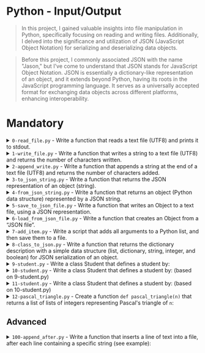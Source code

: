 # Python - Input/Output

> In this project, I gained valuable insights into file manipulation in Python, specifically focusing on reading and writing files. Additionally, I delved into the significance and utilization of JSON (JavaScript Object Notation) for serializing and deserializing data objects.

> Before this project, I commonly associated JSON with the name "Jason," but I've come to understand that JSON stands for JavaScript Object Notation. JSON is essentially a dictionary-like representation of an object, and it extends beyond Python, having its roots in the JavaScript programming language. It serves as a universally accepted format for exchanging data objects across different platforms, enhancing interoperability.

# Mandatory

<details>
  <summary>
    <code>0-read_file.py</code> - Write a function that reads a text file (UTF8) and prints it to stdout.
  </summary>
  <ul>
    <li>Prototype: <code>def read_file(filename="")</code></li>
    <li>You must use the with statement</li>
    <li>You don’t need to manage file permission or file doesn't exist exceptions.</li>
    <li>You are not allowed to import any module</li>
    <li>Example Usage provided</li>
  </ul>
</details>

<details>
  <summary>
    <code>1-write_file.py</code> - Write a function that writes a string to a text file (UTF8) and returns the number of characters written.
  </summary>
  <ul>
    <li>Prototype: <code>def write_file(filename="", text="")</code></li>
    <li>You must use the with statement</li>
    <li>You don’t need to manage file permission exceptions.</li>
    <li>Your function should create the file if it doesn’t exist.</li>
    <li>Your function should overwrite the content of the file if it already exists.</li>
    <li>You are not allowed to import any module</li>
    <li>Example Usage provided</li>
  </ul>
</details>

<details>
  <summary>
    <code>2-append_write.py</code> - Write a function that appends a string at the end of a text file (UTF8) and returns the number of characters added.
  </summary>
  <ul>
    <li>Prototype: <code>def append_write(filename="", text="")</code></li>
    <li>If the file doesn’t exist, it should be created</li>
    <li>You must use the with statement</li>
    <li>You don’t need to manage file permission or file doesn't exist exceptions.</li>
    <li>You are not allowed to import any module</li>
    <li>Example Usage provided</li>
  </ul>
</details>

<details>
  <summary>
    <code>3-to_json_string.py</code> - Write a function that returns the JSON representation of an object (string).
  </summary>
  <ul>
    <li>Prototype: <code>def to_json_string(my_obj)</code></li>
    <li>You don’t need to manage exceptions if the object can’t be serialized.</li>
    <li>Example Usage provided</li>
  </ul>
</details>

<details>
  <summary>
    <code>4-from_json_string.py</code> - Write a function that returns an object (Python data structure) represented by a JSON string.
  </summary>
  <ul>
    <li>Prototype: <code>def from_json_string(my_str)</code></li>
    <li>You don’t need to manage exceptions if the JSON string doesn’t represent an object.</li>
    <li>Example Usage provided</li>
  </ul>
</details>

<details>
  <summary>
    <code>5-save_to_json_file.py</code> - Write a function that writes an Object to a text file, using a JSON representation.
  </summary>
  <ul>
    <li>Prototype: <code>def save_to_json_file(my_obj, filename)</code></li>
    <li>You must use the with statement</li>
    <li>You don’t need to manage exceptions if the object can’t be serialized.</li>
    <li>You don’t need to manage file permission exceptions.</li>
    <li>Example Usage provided</li>
  </ul>
</details>

<details>
  <summary>
    <code>6-load_from_json_file.py</code> - Write a function that creates an Object from a “JSON file”.
  </summary>
  <ul>
    <li>Prototype: <code>def load_from_json_file(filename)</code></li>
    <li>You must use the with statement</li>
    <li>You don’t need to manage exceptions if the JSON string doesn’t represent an object.</li>
    <li>You don’t need to manage file permissions / exceptions.</li>
    <li>Example Usage provided</li>
  </ul>
</details>

<details>
  <summary>
    <code>7-add_item.py</code> - Write a script that adds all arguments to a Python list, and then save them to a file.
  </summary>
  <ul>
    <li>You must use your function <code>save_to_json_file</code> from <code>5-save_to_json_file.py</code></li>
    <li>You must use your function <code>load_from_json_file</code> from <code>6-load_from_json_file.py</code></li>
    <li>The list must be saved as a JSON representation in a file named <code>add_item.json</code></li>
    <li>If the file doesn’t exist, it should be created</li>
    <li>You don’t need to manage file permissions / exceptions.</li>
    <li>Example Usage provided</li>
  </ul>
</details>

<details>
  <summary>
    <code>8-class_to_json.py</code> - Write a function that returns the dictionary description with a simple data structure (list, dictionary, string, integer, and boolean) for JSON serialization of an object.
  </summary>
  <ul>
    <li>Prototype: <code>def class_to_json(obj)</code></li>
    <li><code>obj</code> is an instance of a Class</li>
    <li>All attributes of the <code>obj</code> Class are serializable: list, dictionary, string, integer, and boolean</li>
    <li>You are not allowed to import any module</li>
    <li>Example Usage provided</li>
  </ul>
</details>

<details>
  <summary>
    <code>9-student.py</code> - Write a class Student that defines a student by:
  </summary>
  <ul>
    <li>Public instance attributes: first_name, last_name, age</li>
    <li>Instantiation with first_name, last_name, and age: <code>def __init__(self, first_name, last_name, age)</code></li>
    <li>Public method <code>def to_json(self)</code> that retrieves a dictionary representation of a Student instance (same as 8-class_to_json.py)</li>
    <li>You are not allowed to import any module</li>
    <li>Example Usage provided</li>
  </ul>
</details>

<details>
  <summary>
    <code>10-student.py</code> - Write a class Student that defines a student by: (based on 9-student.py)
  </summary>
  <ul>
    <li>Public instance attributes: first_name, last_name, age</li>
    <li>Instantiation with first_name, last_name, and age: <code>def __init__(self, first_name, last_name, age)</code></li>
    <li>Public method <code>def to_json(self, attrs=None)</code> that retrieves a dictionary representation of a Student instance (same as 8-class_to_json.py):
      <ul>
        <li>If <code>attrs</code> is a list of strings, only attribute names contained in this list must be retrieved.</li>
        <li>Otherwise, all attributes must be retrieved</li>
      </ul>
    </li>
    <li>You are not allowed to import any module</li>
    <li>Example Usage provided</li>
  </ul>
</details>

<details>
  <summary>
    <code>11-student.py</code> - Write a class Student that defines a student by: (based on 10-student.py)
  </summary>
  <ul>
    <li>Public instance attributes: first_name, last_name, age</li>
    <li>Instantiation with first_name, last_name, and age: <code>def __init__(self, first_name, last_name, age)</code></li>
    <li>Public method <code>def to_json(self, attrs=None)</code> that retrieves a dictionary representation of a Student instance (same as 8-class_to_json.py):
      <ul>
        <li>If <code>attrs</code> is a list of strings, only attribute names contained in this list must be retrieved.</li>
        <li>Otherwise, all attributes must be retrieved</li>
      </ul>
    </li>
    <li>Public method <code>def reload_from_json(self, json)</code> that replaces all attributes of the Student instance:
      <ul>
        <li>You can assume json will always be a dictionary</li>
        <li>A dictionary key will be the public attribute name</li>
        <li>A dictionary value will be the value of the public attribute</li>
      </ul>
    </li>
    <li>You are not allowed to import any module</li>
    <li>Example Usage provided</li>
  </ul>
</details>

<details>
  <summary>
    <code>12-pascal_triangle.py</code> - Create a function <code>def pascal_triangle(n)</code> that returns a list of lists of integers representing Pascal's triangle of <code>n</code>:
  </summary>
  <ul>
    <li>Returns an empty list if <code>n <= 0</code></li>
    <li>You can assume <code>n</code> will always be an integer</li>
    <li>You are not allowed to import any module</li>
    <li>Example Usage provided</li>
  </ul>
</details>

## Advanced

<details>
  <summary>
    <code>100-append_after.py</code> - Write a function that inserts a line of text into a file, after each line containing a specific string (see example):
  </summary>
  <ul>
    <li>Prototype: <code>def append_after(filename="", search_string="", new_string="")</code></li>
    <li>You must use the with statement</li>
    <li>You don’t need to manage file permission or file doesn't exist exceptions.</li>
    <li>You are not allowed to import any module</li>
    <li>Example Usage provided</li>
  </ul>
</details>




